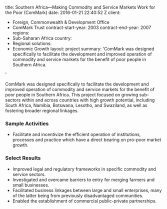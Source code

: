 
title: Southern Africa—Making Commodity and Service Markets Work for the Poor (ComMark)
date: 2016-01-21 22:40:52 Z
client:
- Foreign, Commonwealth & Development Office
- ComMark Trust
contract-start-year: 2003
contract-end-year: 2007
regions:
- Sub-Saharan Africa
country:
- Regional
solutions:
- Economic Growth
layout: project
summary: 'ComMark was designed specifically to facilitate the development and improved
  operation of commodity and service markets for the benefit of poor people in Southern
  Africa.

'


ComMark was designed specifically to facilitate the development and improved operation of commodity and service markets for the benefit of poor people in Southern Africa. This project focused on growing sub-sectors within and across countries with high growth potential, including South Africa, Namibia, Botswana, Lesotho, and Swaziland, as well as fostering broader regional linkages.

###  Sample Activities

* Facilitate and incentivize the efficient operation of institutions, processes and practice which have a direct bearing on pro-poor market growth.

###  Select Results

* Improved legal and regulatory frameworks in specific commodity and service sectors.
* Investigated and overcame barriers to entry for merging farmers and small businesses.
* Facilitated business linkages between large and small enterprises, many of the latter being from previously disadvantaged communities.
* Enabled the establishment of commercial public-private partnerships.
